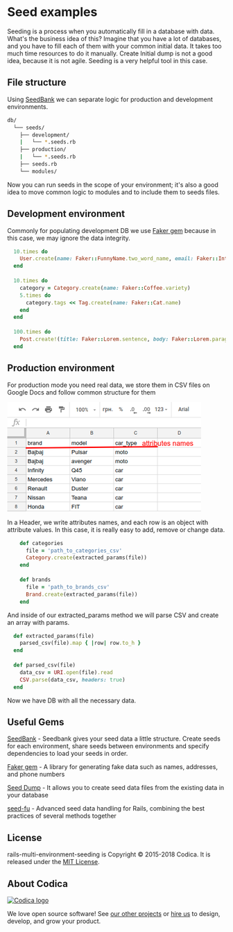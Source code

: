 # Seed examples

Seeding is a process when you automatically fill in a database with data.
What's the business idea of this? Imagine that you have a lot of databases, and you have to fill each of them with your common initial data.
It takes too much time resources to do it manually. Create Initial dump is not a good idea, because it is not agile.
Seeding is a very helpful tool in this case.

## File structure

Using [SeedBank](https://github.com/james2m/seedbank) we can separate logic for production and development environments.

```bash
db/
  └── seeds/
    ├── development/
    |   └── *.seeds.rb
    ├── production/
    |   └── *.seeds.rb
    ├── seeds.rb
    └── modules/
```

Now you can run seeds in the scope of your environment; it's also a good idea to move common logic to modules and to include them to seeds files.

## Development environment

Commonly for populating development DB we use [Faker gem](https://github.com/stympy/faker) because
in this case, we may ignore the data integrity.

```ruby
  10.times do
    User.create(name: Faker::FunnyName.two_word_name, email: Faker::Internet.email, password: 'password')
  end

  10.times do
    category = Category.create(name: Faker::Coffee.variety)
    5.times do
      category.tags << Tag.create(name: Faker::Cat.name)
    end
  end

  100.times do
    Post.create!(title: Faker::Lorem.sentence, body: Faker::Lorem.paragraph)
  end
```

## Production environment

For production mode you need real data, we store them in CSV files on Google Docs and follow common structure for them

![CSV file example](images/csv_image.png)

In a Header, we write attributes names, and each row is an object with attribute values. In this case, it is really easy to add, remove or change data.

```ruby
    def categories
      file = 'path_to_categories_csv'
      Category.create(extracted_params(file))
    end

    def brands
      file = 'path_to_brands_csv'
      Brand.create(extracted_params(file))
    end
```

And inside of our extracted_params method we will parse CSV and create an array with params.

```ruby
  def extracted_params(file)
    parsed_csv(file).map { |row| row.to_h }
  end

  def parsed_csv(file)
    data_csv = URI.open(file).read
    CSV.parse(data_csv, headers: true)
  end
```

Now we have DB with all the necessary data.

## Useful Gems

[SeedBank](https://github.com/james2m/seedbank) - Seedbank gives your seed data a little structure. Create seeds for each environment, share seeds between environments and specify dependencies to load your seeds in order.

[Faker gem](https://github.com/stympy/faker) - A library for generating fake data such as names, addresses, and phone numbers

[Seed Dump](https://github.com/rroblak/seed_dump) - It allows you to create seed data files from the existing data in your database

[seed-fu](https://github.com/mbleigh/seed-fu) - Advanced seed data handling for Rails, combining the best practices of several methods together

## License

rails-multi-environment-seeding is Copyright © 2015-2018 Codica. It is released under the [MIT License](https://opensource.org/licenses/MIT).

## About Codica

[![Codica logo](https://www.codica.com/assets/images/logo/logo.svg)](https://www.codica.com)

We love open source software! See [our other projects](https://github.com/codica2) or [hire us](https://www.codica.com/) to design, develop, and grow your product.
